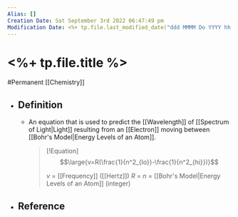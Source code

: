```yaml
---
Alias: []
Creation Date: Sat September 3rd 2022 06:47:49 pm 
Modification Date: <%+ tp.file.last_modified_date("ddd MMMM Do YYYY hh:mm:ss a") %>
---
```

# <%+ tp.file.title %>
#Permanent [[Chemistry]]

- ## Definition
	- An equation that is used to predict the [[Wavelength]] of [[Spectrum of Light|Light]] resulting from an [[Electron]] moving between [[Bohr's Model|Energy Levels of an Atom]].
	  > [!Equation]
	  > $$\large{v=R(\frac{1}{n^2_{lo}}-\frac{1}{n^2_{hi}})}$$
	  > 
	  > $v$ = [[Frequency]] ([[Hertz]])
	  > $R$ = 
	  > $n$ = [[Bohr's Model|Energy Levels of an Atom]] (integer)
- ## Reference